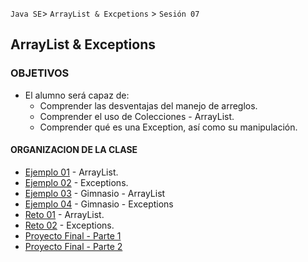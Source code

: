 
`Java SE`> `ArrayList & Excpetions` > `Sesión 07`

## ArrayList & Exceptions

### OBJETIVOS 

<ul>
  <li type= disc> El alumno será capaz de: 
  <ul>
     <li> Comprender las desventajas del manejo de arreglos.
     <li> Comprender el uso de Colecciones - ArrayList.
     <li> Comprender qué es una Exception, así como su manipulación.
  </ul>
</ul>

#### ORGANIZACION DE LA CLASE 

- [Ejemplo 01](Ejemplo-01) - ArrayList.
- [Ejemplo 02](Ejemplo-02) - Exceptions.
- [Ejemplo 03](Ejemplo-03) - Gimnasio - ArrayList
- [Ejemplo 04](Ejemplo-04) - Gimnasio - Exceptions
- [Reto 01](Reto-01) - ArrayList.
- [Reto 02](Reto-02) - Exceptions.
- [Proyecto Final - Parte 1](Proyecto-Parte1)
- [Proyecto Final - Parte 2](Proyecto-Parte2)
